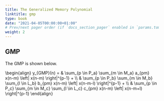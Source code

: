 ```yaml
---
title: The Generalized Memory Polynomial
linktitle: gmp
type: book
date: "2021-04-05T00:00:00+01:00"
# Prev/next pager order (if `docs_section_pager` enabled in `params.toml`)
weight: 2
---
```


## GMP

The GMP is shown below.

\begin{align} y_{GMP}(n) = & \sum\_{p \in P_a} \sum\_{m \in M_a} a\_{pm} x(n-m) \left| x(n-m)  \right|^{p-1}  +  \\\\ 
& \sum\_{p \in P_b} \sum\_{m \in M_b} \sum\_{l \in L_b} b\_{pm} x(n-m) \left| x(n-m-l)  \right|^{p-1}  +  \\\\ 
& \sum\_{p \in P_c} \sum\_{m \in M_c} \sum\_{l \in L_c} c\_{pm} x(n-m) \left| x(n-m+l)  \right|^{p-1} \end{align}




